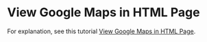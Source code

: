 # View Google Maps in HTML Page

For explanation, see this tutorial [View Google Maps in HTML Page](https://www.djamware.com/post/5d901cca0daa6c2e0c2979ed/view-google-maps-in-html-page).
